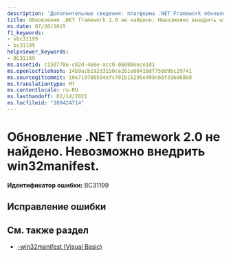 ```yaml
---
description: 'Дополнительные сведения: платформа .NET Framework обновления 2,0 не найдены. Невозможно внедрить win32manifest.'
title: Обновление .NET framework 2.0 не найдено. Невозможно внедрить win32manifest.
ms.date: 07/20/2015
f1_keywords:
- vbc31199
- bc31199
helpviewer_keywords:
- BC31199
ms.assetid: c150778e-c82d-4e6e-acc0-06080eece1d1
ms.openlocfilehash: 14b9acb192d3150ce261e00418df750d9bc29741
ms.sourcegitcommit: 10e719780594efc781b15295e499c66f316068b8
ms.translationtype: MT
ms.contentlocale: ru-RU
ms.lasthandoff: 02/14/2021
ms.locfileid: "100424714"
---
```

# <a name="net-framework-20-update-not-found-the-win32manifest-will-not-be-embedded"></a>Обновление .NET framework 2.0 не найдено. Невозможно внедрить win32manifest.

**Идентификатор ошибки:** BC31199

## <a name="to-correct-this-error"></a>Исправление ошибки

## <a name="see-also"></a>См. также раздел

- [-win32manifest (Visual Basic)](../reference/command-line-compiler/win32manifest.md)
